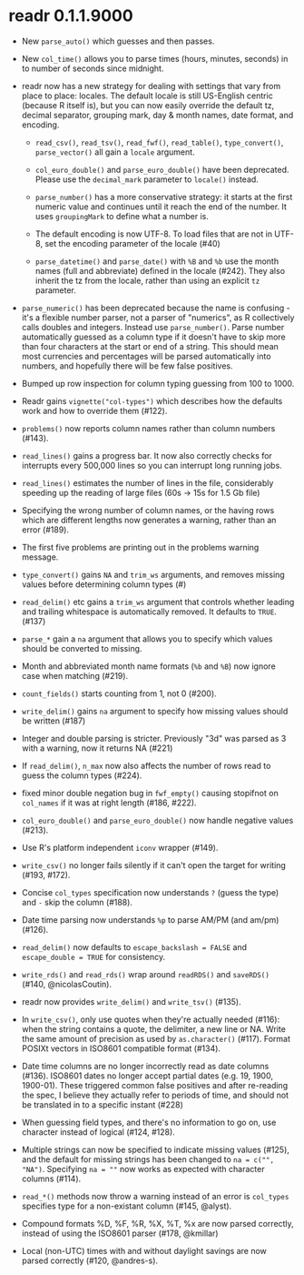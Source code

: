 # readr 0.1.1.9000

* New `parse_auto()` which guesses and then passes.

* New `col_time()` allows you to parse times (hours, minutes, seconds) in
  to number of seconds since midnight.

* readr now has a new strategy for dealing with settings that vary from
  place to place: locales. The default locale is still US-English centric
  (because R itself is), but you can now easily override the default
  tz, decimal separator, grouping mark, day & month names, date format, and 
  encoding.
  
    * `read_csv()`, `read_tsv()`, `read_fwf()`, `read_table()`, 
      `type_convert()`, `parse_vector()` all gain a `locale` argument.

    * `col_euro_double()` and `parse_euro_double()` have been deprecated.
      Please use the `decimal_mark` parameter to `locale()` instead.
      
    * `parse_number()` has a more conservative strategy: it starts at 
      the first numeric value and continues until it reach the end of the 
      number. It uses `groupingMark` to define what a number is.
      
    * The default encoding is now UTF-8. To load files that are not 
      in UTF-8, set the encoding parameter of the locale (#40)
      
    * `parse_datetime()` and `parse_date()` with `%B` and `%b` use the
      month names (full and abbreviate) defined in the locale (#242).
      They also inherit the tz from the locale, rather than using an
      explicit `tz` parameter.
      
* `parse_numeric()` has been deprecated because the name is confusing - 
  it's a flexible number parser, not a parser of "numerics", as R collectively
  calls doubles and integers. Instead use `parse_number()`. Parse number
  automatically guessed as a column type if it doesn't have to skip more than
  four characters at the start or end of a string. This should mean most 
  currencies and percentages will be parsed automatically into numbers, and
  hopefully there will be few false positives.

* Bumped up row inspection for column typing guessing from 100 to 1000.

* Readr gains `vignette("col-types")` which describes how the defaults
  work and how to override them (#122).

* `problems()` now reports column names rather than column numbers (#143).

* `read_lines()` gains a progress bar. It now also correctly checks for 
  interrupts every 500,000 lines so you can interrupt long running jobs.

* `read_lines()` estimates the number of lines in the file, considerably
  speeding up the reading of large files (60s -> 15s for 1.5 Gb file)

* Specifying the wrong number of column names, or the having rows which
  are different lengths now generates a warning, rather than an error (#189).

* The first five problems are printing out in the problems warning message.

* `type_convert()` gains `NA` and `trim_ws` arguments, and removes missing
  values before determining column types (#)

* `read_delim()` etc gains a `trim_ws` argument that controls whether leading
  and trailing whitespace is automatically removed. It defaults to `TRUE`. (#137)
  
* `parse_*` gain a `na` argument that allows you to specify which values should
  be converted to missing.

* Month and abbreviated month name formats (`%b` and `%B`) now ignore
  case when matching (#219).

* `count_fields()` starts counting from 1, not 0 (#200).

* `write_delim()` gains `na` argument to specify how missing values should be
  written (#187)

* Integer and double parsing is stricter. Previously "3d" was parsed as 
  3 with a warning, now it returns NA (#221)

* If `read_delim()`, `n_max` now also affects the number of rows read to 
  guess the column types (#224).

* fixed minor double negation bug in `fwf_empty()` causing stopifnot on 
  `col_names` if it was at right length (#186, #222).

* `col_euro_double()` and `parse_euro_double()` now handle negative values 
  (#213).

* Use R's platform independent `iconv` wrapper (#149).

* `write_csv()` no longer fails silently if it can't open the target for
  writing (#193, #172).

* Concise `col_types` specification now understands `?` (guess the type) and
  `-` skip the column (#188).

* Date time parsing now understands `%p` to parse AM/PM (and am/pm) (#126).

* `read_delim()` now defaults to `escape_backslash = FALSE` and 
  `escape_double = TRUE` for consistency.  
  
* `write_rds()` and `read_rds()` wrap around `readRDS()` and `saveRDS()`
  (#140, @nicolasCoutin).
  
* readr now provides `write_delim()` and `write_tsv()` (#135).

* In `write_csv()`, only use quotes when they're actually needed (#116): 
  when the string contains a quote, the delimiter, a new line or NA.
  Write the same amount of precision as used by `as.character()` (#117).
  Format POSIXt vectors in ISO8601 compatible format (#134).
  
* Date time columns are no longer incorrectly read as date columns (#136).
  ISO8601 dates no longer accept partial dates (e.g. 19, 1900, 1900-01).
  These triggered common false positives and after re-reading the spec,
  I believe they actually refer to periods of time, and should not be translated
  in to a specific instant (#228)

* When guessing field types, and there's no information to go on, use
  character instead of logical (#124, #128).

* Multiple strings can now be specified to indicate missing values (#125), and
  the default for missing strings has been changed to `na = c("", "NA")`.
  Specifying `na = ""` now works as expected with character columns (#114).
  
* `read_*()` methods now throw a warning instead of an error is `col_types`
  specifies type for a non-existant column (#145, @alyst).

* Compound formats %D, %F, %R, %X, %T, %x are now parsed correctly, instead of
  using the ISO8601 parser (#178, @kmillar)
  
* Local (non-UTC) times with and without daylight savings are now parsed
  correctly (#120, @andres-s).
